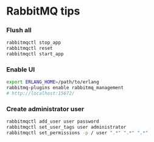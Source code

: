 # RabbitMQ tips

### Flush all
```Bash
rabbitmqctl stop_app
rabbitmqctl reset
rabbitmqctl start_app
```

### Enable UI
```Bash
export ERLANG_HOME=/path/to/erlang
rabbitmq-plugins enable rabbitmq_management
# http://localhost:15672/
```

### Create administrator user
```Bash
rabbitmqctl add_user user password
rabbitmqctl set_user_tags user administrator
rabbitmqctl set_permissions -p / user ".*" ".*" ".*"
```
